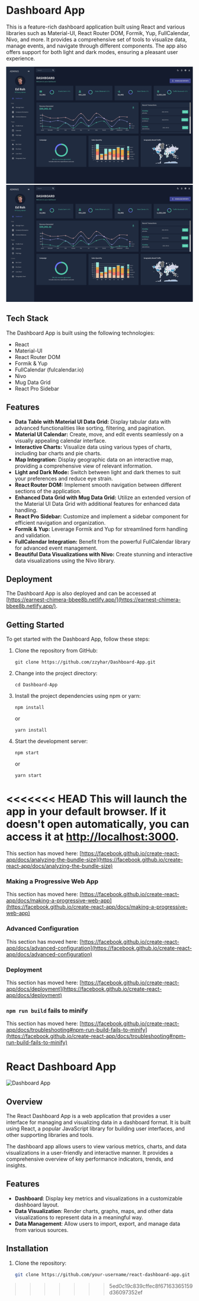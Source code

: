 # Dashboard App

This is a feature-rich dashboard application built using React and various libraries such as Material-UI, React Router DOM, Formik, Yup, FullCalendar, Nivo, and more. It provides a comprehensive set of tools to visualize data, manage events, and navigate through different components. The app also offers support for both light and dark modes, ensuring a pleasant user experience.

![Dark Mode](./images/Screen%20Shot%202023-07-08%20at%203.33.42%20PM.png)
![Light Mode](./images/Screen%20Shot%202023-07-08%20at%203.33.42%20PM.png)

## Tech Stack

The Dashboard App is built using the following technologies:

- React
- Material-UI
- React Router DOM
- Formik & Yup
- FullCalendar (fulcalendar.io)
- Nivo
- Mug Data Grid
- React Pro Sidebar

## Features

- **Data Table with Material UI Data Grid:** Display tabular data with advanced functionalities like sorting, filtering, and pagination.
- **Material UI Calendar:** Create, move, and edit events seamlessly on a visually appealing calendar interface.
- **Interactive Charts:** Visualize data using various types of charts, including bar charts and pie charts.
- **Map Integration:** Display geographic data on an interactive map, providing a comprehensive view of relevant information.
- **Light and Dark Mode:** Switch between light and dark themes to suit your preferences and reduce eye strain.
- **React Router DOM:** Implement smooth navigation between different sections of the application.
- **Enhanced Data Grid with Mug Data Grid:** Utilize an extended version of the Material UI Data Grid with additional features for enhanced data handling.
- **React Pro Sidebar:** Customize and implement a sidebar component for efficient navigation and organization.
- **Formik & Yup:** Leverage Formik and Yup for streamlined form handling and validation.
- **FullCalendar Integration:** Benefit from the powerful FullCalendar library for advanced event management.
- **Beautiful Data Visualizations with Nivo:** Create stunning and interactive data visualizations using the Nivo library.

## Deployment

The Dashboard App is also deployed and can be accessed at [https://earnest-chimera-bbee8b.netlify.app/](https://earnest-chimera-bbee8b.netlify.app/).

## Getting Started

To get started with the Dashboard App, follow these steps:

1. Clone the repository from GitHub:

   ```
   git clone https://github.com/zzyhar/Dashboard-App.git
   ```

2. Change into the project directory:

   ```
   cd Dashboard-App
   ```

3. Install the project dependencies using npm or yarn:

   ```
   npm install
   ```

   or

   ```
   yarn install
   ```

4. Start the development server:

   ```
   npm start
   ```

   or

   ```
   yarn start
   ```

<<<<<<< HEAD
This will launch the app in your default browser. If it doesn't open automatically, you can access it at [http://localhost:3000](http://localhost:3000).
=======
This section has moved here: [https://facebook.github.io/create-react-app/docs/analyzing-the-bundle-size](https://facebook.github.io/create-react-app/docs/analyzing-the-bundle-size)

### Making a Progressive Web App

This section has moved here: [https://facebook.github.io/create-react-app/docs/making-a-progressive-web-app](https://facebook.github.io/create-react-app/docs/making-a-progressive-web-app)

### Advanced Configuration

This section has moved here: [https://facebook.github.io/create-react-app/docs/advanced-configuration](https://facebook.github.io/create-react-app/docs/advanced-configuration)

### Deployment

This section has moved here: [https://facebook.github.io/create-react-app/docs/deployment](https://facebook.github.io/create-react-app/docs/deployment)

### `npm run build` fails to minify

This section has moved here: [https://facebook.github.io/create-react-app/docs/troubleshooting#npm-run-build-fails-to-minify](https://facebook.github.io/create-react-app/docs/troubleshooting#npm-run-build-fails-to-minify)

# React Dashboard App

![Dashboard App](dashboard.png)

## Overview

The React Dashboard App is a web application that provides a user interface for managing and visualizing data in a dashboard format. It is built using React, a popular JavaScript library for building user interfaces, and other supporting libraries and tools.

The dashboard app allows users to view various metrics, charts, and data visualizations in a user-friendly and interactive manner. It provides a comprehensive overview of key performance indicators, trends, and insights.

## Features

- **Dashboard**: Display key metrics and visualizations in a customizable dashboard layout.
- **Data Visualization**: Render charts, graphs, maps, and other data visualizations to represent data in a meaningful way.
- **Data Management**: Allow users to import, export, and manage data from various sources.

## Installation

1. Clone the repository:

   ```bash
   git clone https://github.com/your-username/react-dashboard-app.git
   ```

> > > > > > > 5ed0c19c839cffec8f67163365159d36097352ef
